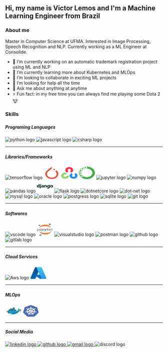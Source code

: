 <h2 align="left">Hi, my name is Victor Lemos and I'm a Machine Learning Engineer from Brazil</h2>

###
<h3 align="left">About me</h3>

<p align="left">Master in Computer Science at UFMA. Interested in Image Processing, Speech Recognition and NLP. Currently working as a ML Engineer at Consolide.</p>


- 🔭 I’m currently working on an automatic trademark registration project using ML and NLP
- 🌱 I’m currently learning more about Kubernetes and MLOps
- 👯 I’m looking to collaborate in exciting ML projects
- 🤔 I’m looking for help all the time
- 💬 Ask me about anything at anytime
- ⚡ Fun fact: in my free time you can always find me playing some Dota 2 🐮

###

<h3 align="left">Skills</h3>

###

<h5 align="left">Programing Languages</h5>

###

<div align="left">
  	<img src="https://cdn.jsdelivr.net/gh/devicons/devicon/icons/python/python-original.svg" height="40" width="52" alt="python logo"  />
  	<img src="https://cdn.jsdelivr.net/gh/devicons/devicon/icons/javascript/javascript-original.svg" height="40" width="52" alt="javascript logo"  />
  	<img src="https://cdn.jsdelivr.net/gh/devicons/devicon/icons/csharp/csharp-original.svg" height="40" width="52" alt="csharp logo"  />
</div>

<hr>

###

<h5 align="left">Libraries/Frameworks</h5>

###

<div align="left">
<!-- ML libs -->
<img src="https://cdn.jsdelivr.net/gh/devicons/devicon/icons/tensorflow/tensorflow-original.svg" height="40" width="52" alt="tensorflow logo"  />
<img src="https://raw.githubusercontent.com/devicons/devicon/1119b9f84c0290e0f0b38982099a2bd027a48bf1/icons/pytorch/pytorch-original.svg" height="40" width="52" alt="pytorch logo"  />
<img src="https://raw.githubusercontent.com/devicons/devicon/1119b9f84c0290e0f0b38982099a2bd027a48bf1/icons/opencv/opencv-original.svg" height="40" width="52" alt="opencv logo"  />

<!-- DS libs -->
<img src="https://raw.githubusercontent.com/devicons/devicon/1119b9f84c0290e0f0b38982099a2bd027a48bf1/icons/anaconda/anaconda-original.svg" height="40" width="52" alt="anaconda logo"  />
<img src="https://cdn.jsdelivr.net/gh/devicons/devicon/icons/jupyter/jupyter-original.svg" height="40" width="52" alt="jupyter logo"  />
<img src="https://cdn.jsdelivr.net/gh/devicons/devicon/icons/numpy/numpy-original.svg" height="40" width="52" alt="numpy logo"  />
<img src="https://cdn.jsdelivr.net/gh/devicons/devicon/icons/pandas/pandas-original.svg" height="40" width="52" alt="pandas logo"  />

<!-- REST framework -->
<img src="https://raw.githubusercontent.com/devicons/devicon/1119b9f84c0290e0f0b38982099a2bd027a48bf1/icons/django/django-plain-wordmark.svg" height="40" width="52" alt="django logo" />
<img src="https://cdn.jsdelivr.net/gh/devicons/devicon/icons/flask/flask-original.svg" height="40" width="52" alt="flask logo"  />
<img src="https://cdn.jsdelivr.net/gh/devicons/devicon/icons/dotnetcore/dotnetcore-original.svg" height="40" width="52" alt="dotnetcore logo"  />
<img src="https://cdn.jsdelivr.net/gh/devicons/devicon/icons/dot-net/dot-net-original.svg" height="40" width="52" alt="dot-net logo"  />

<!-- Databases -->
<img src="https://cdn.jsdelivr.net/gh/devicons/devicon/icons/mysql/mysql-original.svg" height="40" width="52" alt="mysql logo"  />
<img src="https://cdn.jsdelivr.net/gh/devicons/devicon/icons/oracle/oracle-original.svg" height="40" width="52" alt="oracle logo"  />
 <img src="https://cdn.jsdelivr.net/gh/devicons/devicon/icons/postgresql/postgresql-original.svg" height="40" width="52" alt="postgress logo"  />
<img src="https://cdn.jsdelivr.net/gh/devicons/devicon/icons/sqlite/sqlite-original.svg" height="40" width="52" alt="sqlite logo"  />

<!-- Databases -->
<img src="https://cdn.jsdelivr.net/gh/devicons/devicon/icons/git/git-original.svg" height="40" width="52" alt="git logo"  />
  
</div>

<hr>

###

<h5 align="left">Softwares</h5>

###

<div align="left">
	<img src="https://cdn.jsdelivr.net/gh/devicons/devicon/icons/vscode/vscode-original.svg" height="40" width="52" alt="vscode logo"  />
	<img src="https://raw.githubusercontent.com/devicons/devicon/1119b9f84c0290e0f0b38982099a2bd027a48bf1/icons/jupyter/jupyter-original-wordmark.svg" height="40" width="52" alt="jupyter logo"  />
	<img src="https://cdn.jsdelivr.net/gh/devicons/devicon/icons/visualstudio/visualstudio-plain.svg" height="40" width="52" alt="visualstudio logo"  />
	<img src="https://www.svgrepo.com/show/354202/postman-icon.svg" height="40" width="52" alt="postman logo"  />
	<img src="https://www.svgrepo.com/show/341847/github.svg" height="40" width="52" alt="github logo"  />
	<img src="https://cdn.jsdelivr.net/gh/devicons/devicon/icons/gitlab/gitlab-original.svg" height="40" width="52" alt="gitlab logo"  />
</div>

<hr>

###

<h5 align="left">Cloud Services</h5>

###

<div align="left">
	<img src="https://upload.wikimedia.org/wikipedia/commons/9/93/Amazon_Web_Services_Logo.svg" height="40" width="52" alt="Aws logo"  />
	<img src="https://raw.githubusercontent.com/devicons/devicon/1119b9f84c0290e0f0b38982099a2bd027a48bf1/icons/azure/azure-original.svg" height="40" width="52" alt="Azure logo"  />
</div>

<hr>

###

<h5 align="left">MLOps</h5>

###

<div align="left">
	<img src="https://raw.githubusercontent.com/devicons/devicon/1119b9f84c0290e0f0b38982099a2bd027a48bf1/icons/docker/docker-original.svg" height="40" width="52" alt="Docker logo"  />
	<img src="https://raw.githubusercontent.com/devicons/devicon/1119b9f84c0290e0f0b38982099a2bd027a48bf1/icons/kubernetes/kubernetes-plain.svg" height="40" width="52" alt="kubernetes logo"  />
</div>

<hr>

<h5 align="left">Social Media</h5>

###

<div align="left">
	<a href="https://linkedin.com/in/victor-lemos-ml" target="_blank">
		<img src="https://raw.githubusercontent.com/maurodesouza/profile-readme-generator/master/src/assets/icons/social/linkedin/default.svg" width="42" height="30" alt="linkedin logo"  />
	</a>
	<a href="https://github.com/vituenrique" target="_blank">
		<img src="https://www.svgrepo.com/show/341847/github.svg" width="42" height="30" alt="github logo"  />
	</a>
	<a href="mailto:victorhbl12@gmail.com" target="_blank">
		<img src="https://raw.githubusercontent.com/maurodesouza/profile-readme-generator/master/src/assets/icons/social/gmail/default.svg" width="42" height="30" alt="gmail logo"  />
	</a>
	<img src="https://raw.githubusercontent.com/maurodesouza/profile-readme-generator/master/src/assets/icons/social/discord/default.svg" width="42" height="30" alt="discord logo"  />
</div>

<!--
###

<div align="center">
	<img src="https://github-readme-stats.vercel.app/api?hide_title=false&hide_rank=false&show_icons=true&include_all_commits=true&count_private=true&disable_animations=false&theme=dark&locale=en&hide_border=false&username=vituenrique" height="150" alt="stats graph"  />
	<img src="https://github-readme-stats.vercel.app/api/top-langs?locale=en&hide_title=false&layout=compact&card_width=320&langs_count=6&theme=dark&hide_border=false&username=vituenrique" height="150" alt="languages graph"  />
</div>

###
-->
